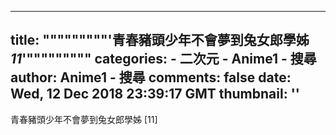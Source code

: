 
---
title: """""""""'青春豬頭少年不會夢到兔女郎學姊 _11_'"""""""""
categories: 
    - 二次元
    - Anime1 - 搜尋
author: Anime1 - 搜尋
comments: false
date: Wed, 12 Dec 2018 23:39:17 GMT
thumbnail: ''
---

<div>   
青春豬頭少年不會夢到兔女郎學姊 [11]  
</div>
            
